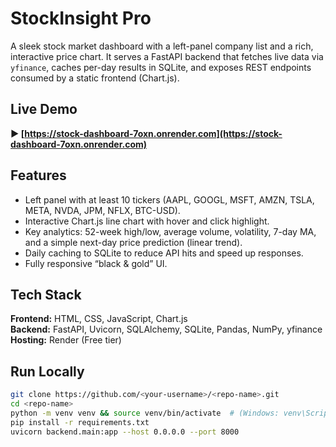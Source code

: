 # StockInsight Pro

A sleek stock market dashboard with a left-panel company list and a rich, interactive price chart. It serves a FastAPI backend that fetches live data via `yfinance`, caches per-day results in SQLite, and exposes REST endpoints consumed by a static frontend (Chart.js).

## Live Demo
**▶ [https://stock-dashboard-7oxn.onrender.com](https://stock-dashboard-7oxn.onrender.com)**


## Features
- Left panel with at least 10 tickers (AAPL, GOOGL, MSFT, AMZN, TSLA, META, NVDA, JPM, NFLX, BTC-USD).
- Interactive Chart.js line chart with hover and click highlight.
- Key analytics: 52-week high/low, average volume, volatility, 7-day MA, and a simple next-day price prediction (linear trend).
- Daily caching to SQLite to reduce API hits and speed up responses.
- Fully responsive “black & gold” UI.

## Tech Stack
**Frontend:** HTML, CSS, JavaScript, Chart.js  
**Backend:** FastAPI, Uvicorn, SQLAlchemy, SQLite, Pandas, NumPy, yfinance  
**Hosting:** Render (Free tier)

## Run Locally
```bash
git clone https://github.com/<your-username>/<repo-name>.git
cd <repo-name>
python -m venv venv && source venv/bin/activate  # (Windows: venv\Scripts\activate)
pip install -r requirements.txt
uvicorn backend.main:app --host 0.0.0.0 --port 8000
